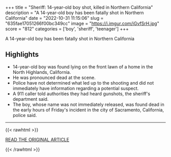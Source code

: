 +++
title = "Sheriff: 14-year-old boy shot, killed in Northern California"
description = "A 14-year-old boy has been fatally shot in Northern California"
date = "2022-10-31 11:15:06"
slug = "635fae17051266f00bc349cc"
image = "https://i.imgur.com/iGvfSrH.jpg"
score = "812"
categories = ['boy', 'sheriff', 'teenager']
+++

A 14-year-old boy has been fatally shot in Northern California

## Highlights

- 14-year-old boy was found lying on the front lawn of a home in the North Highlands, California.
- He was pronounced dead at the scene.
- Police have not determined what led up to the shooting and did not immediately have information regarding a potential suspect.
- A 911 caller told authorities they had heard gunshots, the sheriff's department said.
- The boy, whose name was not immediately released, was found dead in the early hours of Friday's incident in the city of Sacramento, California, police said.

---

{{< rawhtml >}}
  <p class="article-category">
    <a target="_blank" href="https://abcnews.go.com/US/wireStory/sheriff-14-year-boy-shot-killed-northern-california-92389768">READ THE ORIGINAL ARTICLE</a>
  </p>
{{< /rawhtml >}}
